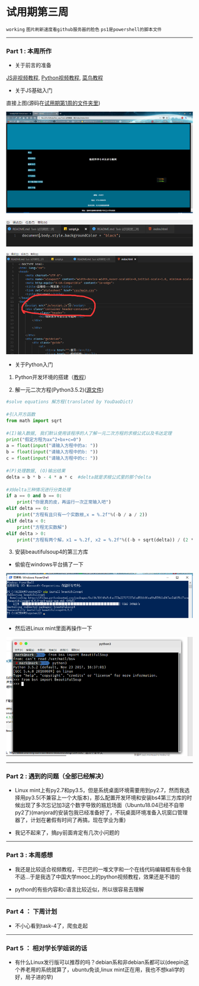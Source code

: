 # 试用期第三周

`working` `图片刷新速度看github服务器的脸色` `ps1是powershell的脚本文件`

---

### Part 1 : 本周所作

- 关于前言的准备

[JS非视频教程](https://www.imooc.com/learn/36), [Python视频教程](https://www.icourse163.org/learn/BIT-268001?tid=1002788003#/learn/announce), [菜鸟教程](https://www.runoob.com/)

- 关于JS基础入门

直接上图(源码在[试用期第1周的文件夹里](https://github.com/Mark-ThinkPad/Dev_ops/tree/master/Task-%E8%AF%95%E7%94%A8%E6%9C%9F%E7%AC%AC1%E5%91%A8))

![1](https://github.com/Mark-ThinkPad/Dev_ops/blob/master/Task-%E8%AF%95%E7%94%A8%E6%9C%9F%E7%AC%AC3%E5%91%A8/screenshot/1.png)

![2](https://github.com/Mark-ThinkPad/Dev_ops/blob/master/Task-%E8%AF%95%E7%94%A8%E6%9C%9F%E7%AC%AC3%E5%91%A8/screenshot/2.png)

![3](https://github.com/Mark-ThinkPad/Dev_ops/blob/master/Task-%E8%AF%95%E7%94%A8%E6%9C%9F%E7%AC%AC3%E5%91%A8/screenshot/3.png)

- 关于Python入门

1. Python开发环境的搭建（[教程](https://blog.csdn.net/u010159842/article/details/55260204)）

2. 解一元二次方程(Python3.5.2)([源文件](https://github.com/Mark-ThinkPad/Dev_ops/blob/master/Task-%E8%AF%95%E7%94%A8%E6%9C%9F%E7%AC%AC3%E5%91%A8/solveequations.py))

```python
#solve equations 解方程(translated by YouDaoDict)

#引入开方函数
from math import sqrt

#(I)输入数据, 我们默认使用该程序的人了解一元二次方程的求根公式以及韦达定理
print("假定方程为ax^2+bx+c=0")
a = float(input("请输入方程中的a: "))
b = float(input("请输入方程中的b: "))
c = float(input("请输入方程中的c: "))

#(P)处理数据, (O)输出结果
delta = b * b - 4 * a * c  #delta就是求根公式里的那个delta

#对delta三种情况进行分类处理
if a == 0 and b == 0:
    print("你是真的皮，再运行一次正常输入吧")
elif delta == 0:
    print("方程有且只有一个实数根,x = %.2f"%(-b / a / 2))
elif delta < 0:
    print("方程无实数解")
elif delta > 0:
    print("方程有两个解，x1 = %.2f, x2 = %.2f"%((-b + sqrt(delta)) / (2 * a),(-b - sqrt(delta)) / (2 * a)))
```

3. 安装beautifulsoup4的第三方库

- 偷偷在windows平台搞了一下

![4](https://github.com/Mark-ThinkPad/Dev_ops/blob/master/Task-%E8%AF%95%E7%94%A8%E6%9C%9F%E7%AC%AC3%E5%91%A8/screenshot/4.png)

- 然后进Linux mint里面再操作一下

![5](https://github.com/Mark-ThinkPad/Dev_ops/blob/master/Task-%E8%AF%95%E7%94%A8%E6%9C%9F%E7%AC%AC3%E5%91%A8/screenshot/5.png)

---

### Part 2 : 遇到的问题（全部已经解决）

- Linux mint上有py2.7和py3.5，但是系统桌面环境需要用到py2.7，然而我选择用py3.5(不兼容上一个大版本)，那么配置开发环境和安装bs4第三方库的时候出现了多次忘记加3这个数字导致的尴尬场面（Ubuntu18.04已经不自带py2了)(manjora的安装包我已经准备好了，不玩桌面环境准备入坑窗口管理器了，计划在暑假有时间了再搞，现在学业为重)

- 我记不起来了，搞py前面肯定有几次小问题的

---

### Part 3 : 本周感想

- 我还是比较适合视频教程，干巴巴的一堆文字和一个在线代码编辑框有些令我不适...于是我选了中国大学mooc上的python视频教程，效果还是不错的

- python的有些内容和c语言比较近似，所以很容易去理解

---

### Part 4 ： 下周计划

- 不小心看到task-4了，爬虫走起

---

### Part 5 ： 相对学长学姐说的话

- 有什么Linux发行版可以推荐的吗？debian系和非debian系都可以(deepin这个养老用的系统就算了，ubuntu免谈,linux mint正在用，我也不想kali学的好，局子进的早)
